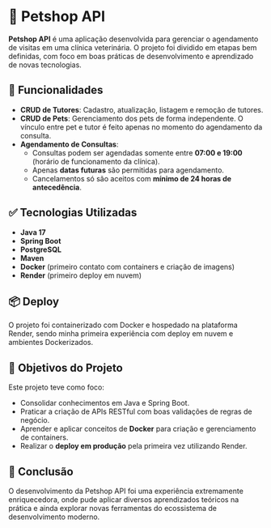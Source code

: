 # 🐾 Petshop API

**Petshop API** é uma aplicação desenvolvida para gerenciar o agendamento de visitas em uma clínica veterinária. O projeto foi dividido em etapas bem definidas, com foco em boas práticas de desenvolvimento e aprendizado de novas tecnologias.

## 🚀 Funcionalidades

- **CRUD de Tutores**: Cadastro, atualização, listagem e remoção de tutores.
- **CRUD de Pets**: Gerenciamento dos pets de forma independente. O vínculo entre pet e tutor é feito apenas no momento do agendamento da consulta.
- **Agendamento de Consultas**: 
  - Consultas podem ser agendadas somente entre **07:00 e 19:00** (horário de funcionamento da clínica).
  - Apenas **datas futuras** são permitidas para agendamento.
  - Cancelamentos só são aceitos com **mínimo de 24 horas de antecedência**.

## ✅ Tecnologias Utilizadas

- **Java 17**
- **Spring Boot**
- **PostgreSQL**
- **Maven**
- **Docker** (primeiro contato com containers e criação de imagens)
- **Render** (primeiro deploy em nuvem)

## 📦 Deploy

O projeto foi containerizado com Docker e hospedado na plataforma Render, sendo minha primeira experiência com deploy em nuvem e ambientes Dockerizados.

## 🎯 Objetivos do Projeto

Este projeto teve como foco:

- Consolidar conhecimentos em Java e Spring Boot.
- Praticar a criação de APIs RESTful com boas validações de regras de negócio.
- Aprender e aplicar conceitos de **Docker** para criação e gerenciamento de containers.
- Realizar o **deploy em produção** pela primeira vez utilizando Render.

## 📝 Conclusão

O desenvolvimento da Petshop API foi uma experiência extremamente enriquecedora, onde pude aplicar diversos aprendizados teóricos na prática e ainda explorar novas ferramentas do ecossistema de desenvolvimento moderno.
